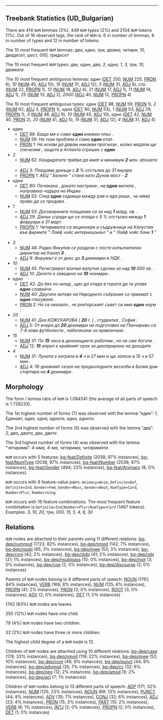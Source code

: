 

--------------------------------------------------------------------------------

## Treebank Statistics (UD_Bulgarian)

There are 414 `NUM` lemmas (3%), 449 `NUM` types (2%) and 2104 `NUM` tokens (1%).
Out of 16 observed tags, the rank of `NUM` is: 6 in number of lemmas, 6 in number of types and 12 in number of tokens.

The 10 most frequent `NUM` lemmas: <em>два, един, три, двама, четири, 10, двадесет, шест, 000, тридесет</em>

The 10 most frequent `NUM` types:  <em>две, един, два, 2, една, 1, 3, три, 10, двамата</em>

The 10 most frequent ambiguous lemmas: <em>един</em> ([DET]() 250, [NUM]() 225, [PRON]() 6), <em>10</em> ([NUM]() 45, [ADJ]() 10), <em>15</em> ([NUM]() 31, [ADJ]() 12), <em>5</em> ([NUM]() 31, [ADJ]() 6), <em>сто</em> ([NUM]() 22, [PROPN]() 1), <em>12</em> ([NUM]() 18, [ADJ]() 4), <em>21</em> ([NUM]() 17, [ADJ]() 1), <em>11</em> ([NUM]() 14, [ADJ]() 1), <em>25</em> ([NUM]() 13, [ADJ]() 2), <em>2000</em> ([ADJ]() 40, [NUM]() 12, [PROPN]() 4)

The 10 most frequent ambiguous types:  <em>един</em> ([DET]() 88, [NUM]() 59, [PRON]() 1), <em>2</em> ([NUM]() 62, [ADJ]() 3, [PROPN]() 1), <em>една</em> ([DET]() 80, [NUM]() 53), <em>1</em> ([NUM]() 53, [ADJ]() 29, [PROPN]() 1), <em>3</em> ([NUM]() 48, [ADJ]() 9), <em>10</em> ([NUM]() 45, [ADJ]() 10), <em>едно</em> ([DET]() 42, [NUM]() 40, [PRON]() 2), <em>20</em> ([NUM]() 41, [ADJ]() 5), <em>15</em> ([NUM]() 31, [ADJ]() 12), <em>4</em> ([NUM]() 31, [ADJ]() 4)


* <em>един</em>
  * [DET]() 88: <em>Баща ми е само <b>един</b> книжен плъх .</em>
  * [NUM]() 59: <em>Но този проблем е само <b>един</b> етап .</em>
  * [PRON]() 1: <em>Не искам да давам никакви прогнози , колко медали ще спечелим , защото в Атланта сгреших с <b>един</b></em>
* <em>2</em>
  * [NUM]() 62: <em>Кандидатите трябва да имат и минимум <b>2</b> млн. абоната .</em>
  * [ADJ]() 3: <em>Плащаме данъци с <b>2</b> % отстъпка до 31 януари</em>
  * [PROPN]() 1: <em>АЕЦ " Белене " стана като Дунав мост - <b>2</b></em>
* <em>една</em>
  * [DET]() 80: <em>Почакаха , докато настрана , на <b>една</b> могила , направиха чадъра на Индже .</em>
  * [NUM]() 53: <em>След <b>една</b> седмица между рая и ада реши , че няма право да се предава .</em>
* <em>1</em>
  * [NUM]() 53: <em>Договорените плащания са за над <b>1</b> млрд. лв. .</em>
  * [ADJ]() 29: <em>Данък сгради ще се плаща с 5 % отстъпка между <b>1</b> февруари и 31 март .</em>
  * [PROPN]() 1: <em>Четиримата са акционери и съдружници на Капустин във фирмите " Лайф чойс интернешънъл " и " Лайф чойс банк <b>1</b> " .</em>
* <em>3</em>
  * [NUM]() 48: <em>Радко Янкулов се раздели с поста изпълнителен директор на Канал <b>3</b> .</em>
  * [ADJ]() 9: <em>Форумът е от днес до <b>3</b> декември в НДК .</em>
* <em>10</em>
  * [NUM]() 45: <em>Регистрират всички валутни сделки за над <b>10</b> 000 лв. .</em>
  * [ADJ]() 10: <em>Делото е заведено на <b>10</b> ноември .</em>
* <em>едно</em>
  * [DET]() 42: <em>Да бях по-млад , щях да отида в гората да ти уловя <b>едно</b> славейче .</em>
  * [NUM]() 40: <em>Другите актове на Народното събрание се приемат с <b>едно</b> гласуване .</em>
  * [PRON]() 2: <em>Но се оказало , че ректорският съвет си има <b>едно</b> наум .</em>
* <em>20</em>
  * [NUM]() 41: <em>Дея КОЖУХАРОВА ( <b>20</b> г. ) , студентка , София :</em>
  * [ADJ]() 5: <em>От вчера до <b>20</b> декември на подготовка на Панчарево са 7-8 нови футболисти , набелязани за привличане .</em>
* <em>15</em>
  * [NUM]() 31: <em>По <b>15</b> часа в денонощието работим , но не сме богати .</em>
  * [ADJ]() 12: <em><b>15</b> април е крайният срок за деклариране на доходите</em>
* <em>4</em>
  * [NUM]() 31: <em>Луната е изгряла в <b>4</b> ч и 27 мин и ще залезе в 15 ч и 57 мин .</em>
  * [ADJ]() 4: <em>16-дневният сезон на предколедните веселби в Белия дом стартира на <b>4</b> декември .</em>

## Morphology

The form / lemma ratio of `NUM` is 1.084541 (the average of all parts of speech is 1.728233).

The 1st highest number of forms (7) was observed with the lemma “един”: <em>1, Единият, един, една, едната, едно, едното</em>.

The 2nd highest number of forms (5) was observed with the lemma “два”: <em>2, два, двата, две, двете</em>.

The 3rd highest number of forms (4) was observed with the lemma “четирима”: <em>4-има, 4-ма, четирима, четиримата</em>.

`NUM` occurs with 5 features: [bg-feat/Definite]() (2038; 97% instances), [bg-feat/NumType]() (2038; 97% instances), [bg-feat/Number]() (2038; 97% instances), [bg-feat/Gender]() (494; 23% instances), [bg-feat/Animacy]() (8; 0% instances)

`NUM` occurs with 9 feature-value pairs: `Animacy=Anim`, `Definite=Def`, `Definite=Ind`, `Gender=Fem`, `Gender=Masc`, `Gender=Neut`, `NumType=Card`, `Number=Plur`, `Number=Sing`

`NUM` occurs with 16 feature combinations.
The most frequent feature combination is `Definite=Ind|Number=Plur|NumType=Card` (1467 tokens).
Examples: <em>3, 10, 20, три, 000, 15, 5, 4, 6, 30</em>


## Relations

`NUM` nodes are attached to their parents using 11 different relations: [bg-dep/nummod]() (1723; 82% instances), [bg-dep/nmod]() (142; 7% instances), [bg-dep/nsubj]() (65; 3% instances), [bg-dep/mwe]() (53; 3% instances), [bg-dep/conj]() (42; 2% instances), [bg-dep/dobj]() (41; 2% instances), [bg-dep/iobj]() (21; 1% instances), [bg-dep/nsubjpass]() (10; 0% instances), [bg-dep/root]() (3; 0% instances), [bg-dep/cop]() (2; 0% instances), [bg-dep/discourse]() (2; 0% instances)

Parents of `NUM` nodes belong to 8 different parts of speech: [NOUN]() (1761; 84% instances), [VERB]() (168; 8% instances), [NUM]() (125; 6% instances), [PROPN]() (41; 2% instances), [PRON]() (3; 0% instances), [ROOT]() (3; 0% instances), [ADV]() (2; 0% instances), [DET]() (1; 0% instances)

1743 (83%) `NUM` nodes are leaves.

250 (12%) `NUM` nodes have one child.

79 (4%) `NUM` nodes have two children.

32 (2%) `NUM` nodes have three or more children.

The highest child degree of a `NUM` node is 12.

Children of `NUM` nodes are attached using 10 different relations: [bg-dep/case]() (178; 33% instances), [bg-dep/nmod]() (119; 22% instances), [bg-dep/mwe]() (52; 10% instances), [bg-dep/conj]() (49; 9% instances), [bg-dep/punct]() (44; 8% instances), [bg-dep/advmod]() (35; 7% instances), [bg-dep/cc]() (32; 6% instances), [bg-dep/neg]() (12; 2% instances), [bg-dep/amod]() (9; 2% instances), [bg-dep/acl]() (7; 1% instances)

Children of `NUM` nodes belong to 13 different parts of speech: [ADP]() (171; 32% instances), [NUM]() (125; 23% instances), [NOUN]() (69; 13% instances), [PUNCT]() (44; 8% instances), [ADV]() (35; 7% instances), [CONJ]() (32; 6% instances), [ADJ]() (23; 4% instances), [PRON]() (15; 3% instances), [PART]() (10; 2% instances), [VERB]() (8; 1% instances), [INTJ]() (2; 0% instances), [PROPN]() (2; 0% instances), [DET]() (1; 0% instances)

